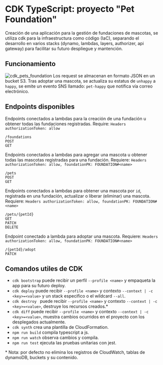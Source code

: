 # CDK TypeScript: proyecto "Pet Foundation"

Creación de una aplicación para la gestión de fundaciones de mascotas, se utiliza cdk para la infraestructura como código (IaC), separando el desarrollo en varios stacks (dynamo, lambdas, layers, authorizer, api gateway) para facilitar su futuro despliegue y mantención.

## Funcionamiento

![cdk_pets_foundation](https://user-images.githubusercontent.com/20530235/174002176-199c6b85-f3e9-489c-aed5-880385540185.png)
Los request se almacenan en formato JSON en un bucket S3.
Tras adoptar una mascota, se actualiza su estatus de `unhappy` a `happy`, se emite un evento SNS llamado: `pet-happy` que notifica vía correo electrónico.

## Endpoints disponibles

Endpoints conectados a lambdas para la creación de una fundación u obtener todas las fundaciones registradas. Require: `Headers authorizationToken: allow`

```
/foundations
POST
GET
```

Endpoints conectados a lambdas para agregar una mascota u obtener todas las mascotas registradas para una fundación. Requiere: `Headers authorizationToken: allow, foundationPK: FOUNDATION#<name>`

```
/pets
POST
GET
```

Endpoints conectados a lambdas para obtener una mascota por `id`, registrada en una fundación, actualizar o liberar (eliminar) una mascota. Requiere: `Headers authorizationToken: allow, foundationPK: FOUNDATION#<name>`

```
/pets/{petId}
GET
PATCH
DELETE
```

Endpoint conectado a lambda para adoptar una mascota. Requiere: `Headers authorizationToken: allow, foundationPK: FOUNDATION#<name>`

```
/{petId}/adopt
PATCH

```

## Comandos utiles de CDK

- `cdk bootstrap` puede recibir un perfil `--profile <name>` y empaqueta la app para su futuro deploy.
- `cdk deploy` puede recibir `--profile <name>` y contexto `--context | -c <key>=<value>` y un stack especifico o el wildcard `--all`.
- `cdk destroy ` puede recibir `--profile <name>` y contexto `--context | -c <key>=<value>`, destruye los recursos creados.\*
- `cdk diff` puede recibir `--profile <name>` y contexto `--context | -c <key>=<value>`, muestra cambios ocurridos en el proyecto con los desplegados actualmente.
- `cdk synth` crea una plantilla de CloudFormation.
- `npm run build` compila typescript a js.
- `npm run watch` observa cambios y compila.
- `npm run test` ejecuta las pruebas unitarias con jest.

\* Nota: por defecto no elimina los registros de CloudWatch, tablas de dynamoDB, buckets y su contenido.
